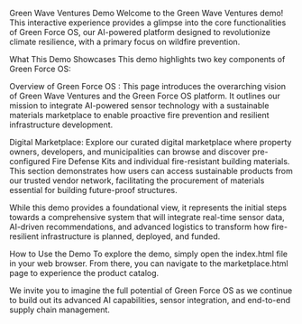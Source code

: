 Green Wave Ventures Demo
Welcome to the Green Wave Ventures demo! This interactive experience provides a glimpse into the core functionalities of Green Force OS, our AI-powered platform designed to revolutionize climate resilience, with a primary focus on wildfire prevention.

What This Demo Showcases
This demo highlights two key components of Green Force OS:

Overview of Green Force OS : This page introduces the overarching vision of Green Wave Ventures and the Green Force OS platform. It outlines our mission to integrate AI-powered sensor technology with a sustainable materials marketplace to enable proactive fire prevention and resilient infrastructure development.

Digital Marketplace: Explore our curated digital marketplace where property owners, developers, and municipalities can browse and discover pre-configured Fire Defense Kits and individual fire-resistant building materials. This section demonstrates how users can access sustainable products from our trusted vendor network, facilitating the procurement of materials essential for building future-proof structures.

While this demo provides a foundational view, it represents the initial steps towards a comprehensive system that will integrate real-time sensor data, AI-driven recommendations, and advanced logistics to transform how fire-resilient infrastructure is planned, deployed, and funded.

How to Use the Demo
To explore the demo, simply open the index.html file in your web browser. From there, you can navigate to the marketplace.html page to experience the product catalog.

We invite you to imagine the full potential of Green Force OS as we continue to build out its advanced AI capabilities, sensor integration, and end-to-end supply chain management.
